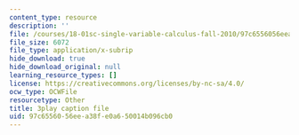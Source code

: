 ```yaml
---
content_type: resource
description: ''
file: /courses/18-01sc-single-variable-calculus-fall-2010/97c6556056eea38fe0a650014b096cb0_21784.srt
file_size: 6072
file_type: application/x-subrip
hide_download: true
hide_download_original: null
learning_resource_types: []
license: https://creativecommons.org/licenses/by-nc-sa/4.0/
ocw_type: OCWFile
resourcetype: Other
title: 3play caption file
uid: 97c65560-56ee-a38f-e0a6-50014b096cb0
---
```

